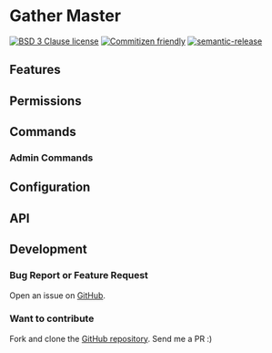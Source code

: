 # Gather Master

[![BSD 3 Clause license](https://img.shields.io/github/license/RebeccaStevens/eslint-config-rebeccastevens.svg?style=flat-square)](https://opensource.org/licenses/BSD-3-Clause)
[![Commitizen friendly](https://img.shields.io/badge/commitizen-friendly-brightgreen.svg?style=flat-square)](https://commitizen.github.io/cz-cli/)
[![semantic-release](https://img.shields.io/badge/%F0%9F%93%A6%F0%9F%9A%80-semantic--release-e10079.svg?style=flat-square)](https://github.com/semantic-release/semantic-release)

## Features

## Permissions

## Commands

### Admin Commands

## Configuration

## API

## Development

### Bug Report or Feature Request

Open an issue on [GitHub](https://github.com/RebeccaStevens/uMod-Rust-Plugin-GatherMaster/issues/new/choose).

### Want to contribute

Fork and clone the [GitHub repository](https://github.com/RebeccaStevens/uMod-Rust-Plugin-GatherMaster). Send me a PR :)
